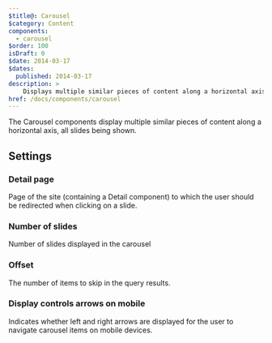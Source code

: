 ```yaml
---
$title@: Carousel
$category: Content
components:
  - carousel
$order: 100
isDraft: 0
$date: 2014-03-17
$dates:
  published: 2014-03-17
description: >
    Displays multiple similar pieces of content along a horizontal axis, all slides being shown.
href: /docs/components/carousel
---
```

<p>The Carousel components display multiple similar pieces of content along a horizontal axis, all slides being shown.</p>
<amp-carousel height="300"
  layout="fixed-height"
  type="carousel">
  <amp-img src="https://ampbyexample.com/img/image1.jpg"
    width="400"
    height="300"
    alt="a sample image"></amp-img>
  <amp-img src="https://ampbyexample.com/img/image2.jpg"
    width="400"
    height="300"
    alt="another sample image"></amp-img>
  <amp-img src="https://ampbyexample.com/img/image3.jpg"
    width="400"
    height="300"
    alt="and another sample image"></amp-img>
</amp-carousel>
<h2 class="mt4 mb4">Settings</h2>
<h3 class="mb3 mt3">Detail page</h3>
Page of the site (containing a Detail component) to which the user should be redirected when clicking on a slide.
<h3 class="mb3 mt3">Number of slides</h3>
Number of slides displayed in the carousel
<h3 class="mb3 mt3">Offset</h3>
The number of items to skip in the query results.
<h3 class="mb3 mt3">Display controls arrows on mobile</h3>
Indicates whether left and right arrows are displayed for the user to navigate carousel items on mobile devices.
